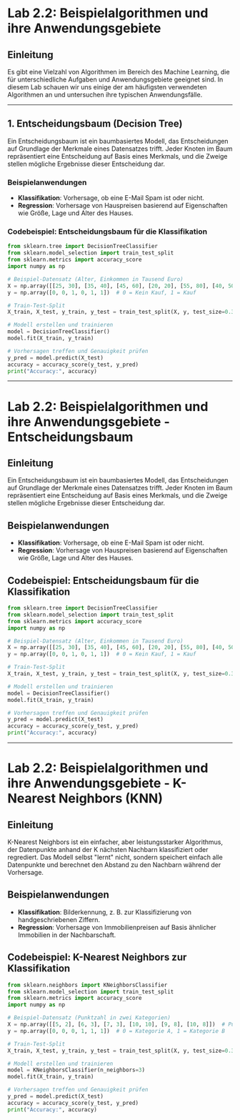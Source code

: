 # Lab 2.2: Beispielalgorithmen und ihre Anwendungsgebiete

## Einleitung
Es gibt eine Vielzahl von Algorithmen im Bereich des Machine Learning, die für unterschiedliche Aufgaben und Anwendungsgebiete geeignet sind. In diesem Lab schauen wir uns einige der am häufigsten verwendeten Algorithmen an und untersuchen ihre typischen Anwendungsfälle.

---

## 1. Entscheidungsbaum (Decision Tree)

Ein Entscheidungsbaum ist ein baumbasiertes Modell, das Entscheidungen auf Grundlage der Merkmale eines Datensatzes trifft. Jeder Knoten im Baum repräsentiert eine Entscheidung auf Basis eines Merkmals, und die Zweige stellen mögliche Ergebnisse dieser Entscheidung dar.

### Beispielanwendungen
- **Klassifikation**: Vorhersage, ob eine E-Mail Spam ist oder nicht.
- **Regression**: Vorhersage von Hauspreisen basierend auf Eigenschaften wie Größe, Lage und Alter des Hauses.

### Codebeispiel: Entscheidungsbaum für die Klassifikation

```python
from sklearn.tree import DecisionTreeClassifier
from sklearn.model_selection import train_test_split
from sklearn.metrics import accuracy_score
import numpy as np

# Beispiel-Datensatz (Alter, Einkommen in Tausend Euro)
X = np.array([[25, 30], [35, 40], [45, 60], [20, 20], [55, 80], [40, 50]])  # Alter, Einkommen
y = np.array([0, 0, 1, 0, 1, 1])  # 0 = Kein Kauf, 1 = Kauf

# Train-Test-Split
X_train, X_test, y_train, y_test = train_test_split(X, y, test_size=0.3, random_state=42)

# Modell erstellen und trainieren
model = DecisionTreeClassifier()
model.fit(X_train, y_train)

# Vorhersagen treffen und Genauigkeit prüfen
y_pred = model.predict(X_test)
accuracy = accuracy_score(y_test, y_pred)
print("Accuracy:", accuracy)

```
---

# Lab 2.2: Beispielalgorithmen und ihre Anwendungsgebiete - Entscheidungsbaum

## Einleitung
Ein Entscheidungsbaum ist ein baumbasiertes Modell, das Entscheidungen auf Grundlage der Merkmale eines Datensatzes trifft. Jeder Knoten im Baum repräsentiert eine Entscheidung auf Basis eines Merkmals, und die Zweige stellen mögliche Ergebnisse dieser Entscheidung dar.

## Beispielanwendungen
- **Klassifikation**: Vorhersage, ob eine E-Mail Spam ist oder nicht.
- **Regression**: Vorhersage von Hauspreisen basierend auf Eigenschaften wie Größe, Lage und Alter des Hauses.

## Codebeispiel: Entscheidungsbaum für die Klassifikation

```python
from sklearn.tree import DecisionTreeClassifier
from sklearn.model_selection import train_test_split
from sklearn.metrics import accuracy_score
import numpy as np

# Beispiel-Datensatz (Alter, Einkommen in Tausend Euro)
X = np.array([[25, 30], [35, 40], [45, 60], [20, 20], [55, 80], [40, 50]])  # Alter, Einkommen
y = np.array([0, 0, 1, 0, 1, 1])  # 0 = Kein Kauf, 1 = Kauf

# Train-Test-Split
X_train, X_test, y_train, y_test = train_test_split(X, y, test_size=0.3, random_state=42)

# Modell erstellen und trainieren
model = DecisionTreeClassifier()
model.fit(X_train, y_train)

# Vorhersagen treffen und Genauigkeit prüfen
y_pred = model.predict(X_test)
accuracy = accuracy_score(y_test, y_pred)
print("Accuracy:", accuracy)

```
---

# Lab 2.2: Beispielalgorithmen und ihre Anwendungsgebiete - K-Nearest Neighbors (KNN)

## Einleitung
K-Nearest Neighbors ist ein einfacher, aber leistungsstarker Algorithmus, der Datenpunkte anhand der K nächsten Nachbarn klassifiziert oder regrediert. Das Modell selbst "lernt" nicht, sondern speichert einfach alle Datenpunkte und berechnet den Abstand zu den Nachbarn während der Vorhersage.

## Beispielanwendungen
- **Klassifikation**: Bilderkennung, z. B. zur Klassifizierung von handgeschriebenen Ziffern.
- **Regression**: Vorhersage von Immobilienpreisen auf Basis ähnlicher Immobilien in der Nachbarschaft.

## Codebeispiel: K-Nearest Neighbors zur Klassifikation

```python
from sklearn.neighbors import KNeighborsClassifier
from sklearn.model_selection import train_test_split
from sklearn.metrics import accuracy_score
import numpy as np

# Beispiel-Datensatz (Punktzahl in zwei Kategorien)
X = np.array([[5, 2], [6, 3], [7, 3], [10, 10], [9, 8], [10, 8]])  # Punktzahl
y = np.array([0, 0, 0, 1, 1, 1])  # 0 = Kategorie A, 1 = Kategorie B

# Train-Test-Split
X_train, X_test, y_train, y_test = train_test_split(X, y, test_size=0.3, random_state=42)

# Modell erstellen und trainieren
model = KNeighborsClassifier(n_neighbors=3)
model.fit(X_train, y_train)

# Vorhersagen treffen und Genauigkeit prüfen
y_pred = model.predict(X_test)
accuracy = accuracy_score(y_test, y_pred)
print("Accuracy:", accuracy)
